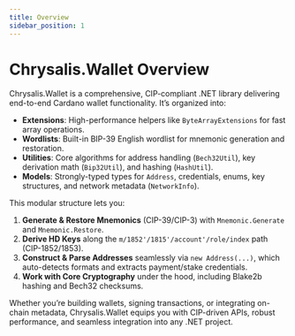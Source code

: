 ```yaml
---
title: Overview
sidebar_position: 1
---
```


# Chrysalis.Wallet Overview

Chrysalis.Wallet is a comprehensive, CIP-compliant .NET library delivering end-to-end Cardano wallet functionality. It’s organized into:

- **Extensions**: High-performance helpers like `ByteArrayExtensions` for fast array operations.
- **Wordlists**: Built-in BIP-39 English wordlist for mnemonic generation and restoration.
- **Utilities**: Core algorithms for address handling (`Bech32Util`), key derivation math (`Bip32Util`), and hashing (`HashUtil`).
- **Models**: Strongly-typed types for `Address`, credentials, enums, key structures, and network metadata (`NetworkInfo`).

This modular structure lets you:

1. **Generate & Restore Mnemonics** (CIP-39/CIP-3) with `Mnemonic.Generate` and `Mnemonic.Restore`.
2. **Derive HD Keys** along the `m/1852'/1815'/account'/role/index` path (CIP-1852/1853).
3. **Construct & Parse Addresses** seamlessly via `new Address(...)`, which auto-detects formats and extracts payment/stake credentials.
4. **Work with Core Cryptography** under the hood, including Blake2b hashing and Bech32 checksums.

Whether you’re building wallets, signing transactions, or integrating on-chain metadata, Chrysalis.Wallet equips you with CIP-driven APIs, robust performance, and seamless integration into any .NET project.





